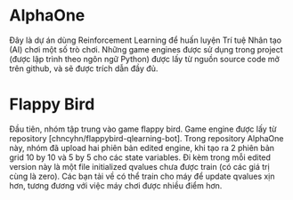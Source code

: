 # AlphaOne

Đây là dự án dùng Reinforcement Learning để huấn luyện Trí tuệ Nhân tạo (AI) chơi một số trò chơi. Những game engines được sử dụng trong project (được lập trình theo ngôn ngữ Python) được lấy từ nguồn source code mở trên github, và sẽ được trích dẫn đầy đủ.

# Flappy Bird
Đầu tiên, nhóm tập trung vào game flappy bird. Game engine được lấy từ repository [chncyhn/flappybird-qlearning-bot]. 
Trong repository AlphaOne này, nhóm đã upload hai phiên bản edited engine, khi tạo ra 2 phiên bản grid 10 by 10 và 5 by 5 cho các state variables. Đi kèm trong mỗi edited version này là một file initialized qvalues chưa được train (có các giá trị cùng là zero). Các bạn tải về có thể train cho máy để update qvalues xịn hơn, tương đương với việc máy chơi được nhiều điểm hơn.  
